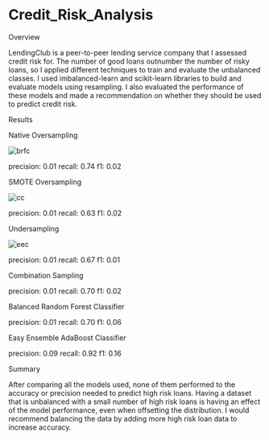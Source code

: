 # Credit_Risk_Analysis
Overview

LendingClub is a peer-to-peer lending service company that I assessed credit risk for. The number of good loans outnumber the number of risky loans, so I applied different techniques to train and evaluate the unbalanced classes. I used imbalanced-learn and scikit-learn libraries to build and evaluate models using resampling. I also evaluated the performance of these models and made a recommendation on whether they should be used to predict credit risk.

Results

Native Oversampling

![brfc](https://user-images.githubusercontent.com/68204195/104790162-a0fc8700-574b-11eb-8a83-a34467bf9c24.png)
 
precision: 0.01
recall: 0.74
f1: 0.02

SMOTE Oversampling

![cc](https://user-images.githubusercontent.com/68204195/104790026-3b0fff80-574b-11eb-8fce-1d1e8c275b78.png)


precision: 0.01
recall: 0.63
f1: 0.02

 Undersampling
 
 ![eec](https://user-images.githubusercontent.com/68204195/104790207-c12c4600-574b-11eb-82b6-27915b62e227.png)

precision: 0.01
recall: 0.67
f1: 0.01

Combination Sampling


precision: 0.01
recall: 0.70
f1: 0.02

Balanced Random Forest Classifier

precision: 0.01
recall: 0.70
f1: 0.06

Easy Ensemble AdaBoost Classifier


precision: 0.09
recall: 0.92
f1: 0.16


Summary

After comparing all the models used, none of them performed to the accuracy or precision needed to predict high risk loans. Having a dataset that is unbalanced with a small number of high risk loans is having an effect of the model performance, even when offsetting the distribution. I would recommend balancing the data by adding more high risk loan data to increase accuracy. 
